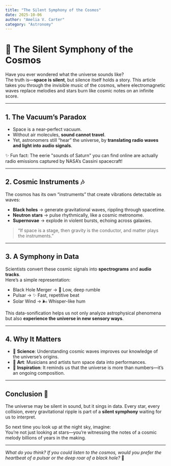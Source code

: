```yaml
---
title: "The Silent Symphony of the Cosmos"
date: 2025-10-06
author: "Amelia V. Carter"
category: "Astronomy"
---
```


# 🌌 The Silent Symphony of the Cosmos

Have you ever wondered what the universe sounds like?  
The truth is—**space is silent**, but silence itself holds a story. This article takes you through the invisible music of the cosmos, where electromagnetic waves replace melodies and stars burn like cosmic notes on an infinite score.

---

## 1. The Vacuum’s Paradox

- Space is a near-perfect vacuum.  
- Without air molecules, **sound cannot travel**.  
- Yet, astronomers still “hear” the universe, by **translating radio waves and light into audio signals**.

✨ Fun fact: The eerie "sounds of Saturn" you can find online are actually radio emissions captured by NASA’s Cassini spacecraft!

---

## 2. Cosmic Instruments 🎶

The cosmos has its own “instruments” that create vibrations detectable as waves:

- **Black holes** → generate gravitational waves, rippling through spacetime.  
- **Neutron stars** → pulse rhythmically, like a cosmic metronome.  
- **Supernovae** → explode in violent bursts, echoing across galaxies.

> “If space is a stage, then gravity is the conductor, and matter plays the instruments.”  

---

## 3. A Symphony in Data

Scientists convert these cosmic signals into **spectrograms** and **audio tracks**.  
Here’s a simple representation:

- Black Hole Merger → 🎵 Low, deep rumble
- Pulsar → ✨ Fast, repetitive beat
- Solar Wind → 🌬️ Whisper-like hum

This data-sonification helps us not only analyze astrophysical phenomena but also **experience the universe in new sensory ways**.

---

## 4. Why It Matters

- 🔭 **Science**: Understanding cosmic waves improves our knowledge of the universe’s origins.  
- 🎨 **Art**: Musicians and artists turn space data into performances.  
- 🧠 **Inspiration**: It reminds us that the universe is more than numbers—it’s an ongoing composition.

---

## Conclusion 🚀

The universe may be silent in sound, but it sings in data. Every star, every collision, every gravitational ripple is part of a **silent symphony** waiting for us to interpret.

So next time you look up at the night sky, imagine:  
You’re not just looking at stars—you’re witnessing the notes of a cosmic melody billions of years in the making.

---

*What do you think? If you could listen to the cosmos, would you prefer the heartbeat of a pulsar or the deep roar of a black hole?* 🌠